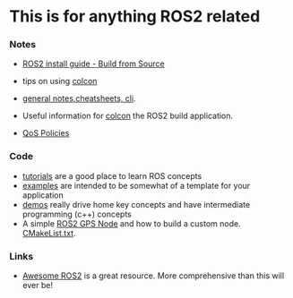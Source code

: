 # This is for anything ROS2 related


### Notes

- [ROS2 install guide - Build from Source](https://index.ros.org/doc/ros2/Installation/Eloquent/Linux-Development-Setup/)
- tips on using [colcon](/posts/ROS2/2020-05-05-colcon-notes.markdown)
- [general notes,cheatsheets, cli](/posts/ROS2/2020-05-05-ros2-notes.markdown).

- Useful information for [colcon](/posts/ROS2/2020-05-05-colcon-notes.markdown) the ROS2 build application.
- [QoS Policies](/posts/ROS2/2020-05-05-ros2-qos-policy-information.markdown)

### Code

- [tutorials](https://index.ros.org/doc/ros2/Tutorials/) are a good place to learn ROS concepts
- [examples](https://github.com/ros2/examples/tree/master/rclcpp) are intended to be somewhat of a template for your application
- [demos](https://github.com/ros2/demos) really drive home key concepts and have intermediate programming (c++) concepts
- A simple [ROS2 GPS Node](/posts/ROS2/2020-05-05-basic-ros2-gps-node-still-a-work-in-progress.markdown) and how to build a custom node. [CMakeList.txt](/posts/ROS2/2020-05-05-basic-ros2-gps-node-still-a-work-in-progress.markdown#cmakelist).


### Links

- [Awesome ROS2](https://github.com/fkromer/awesome-ros2) is a great resource. More comprehensive than this will ever be!
